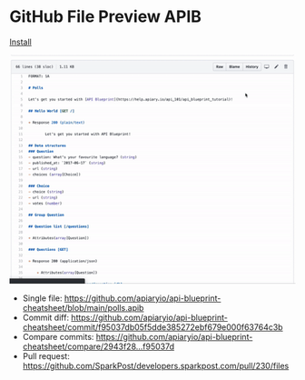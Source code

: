 # GitHub File Preview APIB

[Install](https://github.com/iamogbz/oh-my-scripts/raw/gh-pages/github-file-preview-apib.user.js)

![extend-file-preview-apib-demo](https://github.com/iamogbz/gh-pro-view/raw/master/src/assets/images/extend-file-preview-apib-demo.gif)

* Single file: <https://github.com/apiaryio/api-blueprint-cheatsheet/blob/main/polls.apib>
* Commit diff: <https://github.com/apiaryio/api-blueprint-cheatsheet/commit/f95037db05f5dde385272ebf679e000f63764c3b>
* Compare commits: <https://github.com/apiaryio/api-blueprint-cheatsheet/compare/2943f28...f95037d>
* Pull request: <https://github.com/SparkPost/developers.sparkpost.com/pull/230/files>
